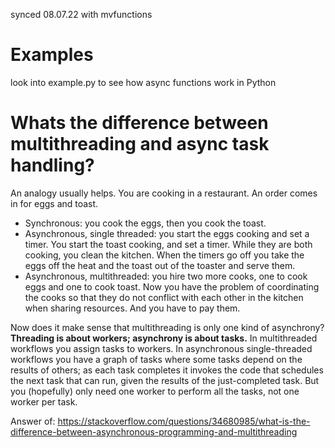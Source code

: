 synced 08.07.22 with mvfunctions

# Examples
look into example.py to see how async functions work in Python

# Whats the difference between multithreading and async task handling?

An analogy usually helps. You are cooking in a restaurant. An order comes in for eggs and toast.

* Synchronous: you cook the eggs, then you cook the toast.
* Asynchronous, single threaded: you start the eggs cooking and set a timer. You start the toast cooking, and set a timer. While they are both cooking, you clean the kitchen. When the timers go off you take the eggs off the heat and the toast out of the toaster and serve them.
* Asynchronous, multithreaded: you hire two more cooks, one to cook eggs and one to cook toast. Now you have the problem of coordinating the cooks so that they do not conflict with each other in the kitchen when sharing resources. And you have to pay them.


Now does it make sense that multithreading is only one kind of asynchrony? **Threading is about workers; asynchrony is about tasks.** In multithreaded workflows you assign tasks to workers. In asynchronous single-threaded workflows you have a graph of tasks where some tasks depend on the results of others; as each task completes it invokes the code that schedules the next task that can run, given the results of the just-completed task. But you (hopefully) only need one worker to perform all the tasks, not one worker per task.

Answer of: https://stackoverflow.com/questions/34680985/what-is-the-difference-between-asynchronous-programming-and-multithreading


